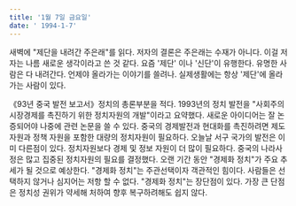 ```yaml
---
title: '1월 7일 금요일'
date: ' 1994-1-7'
---
```

새벽에 "제단을 내려간 주은래"를 읽다. 저자의 결론은 주은래는 수재가 아니다. 이걸 저자는 나름 새로운 생각이라고 쓴 것 같다. 요즘 '제단' 이나 '신단'이 유행한다. 유명한 사람은 다 내려간다.  언제야 올라가는 이야기를 쓸려나. 실제생활에는 항상 '제단'에 올라가는 사람이 있다.

《93년 중국 발전 보고서》정치의 총론부분을 적다. 1993년의 정치 발전을 "사회주의 시장경제를 촉진하기 위한 정치자원의 개발"이라고 요약했다. 새로운 아이디어는 잘 논증되어야 나중에 관련 논문을 쓸 수 있다. 중국의 경제발전과 현대화를 촉진하려면 제도자원과 정책 자원을 포함한 대량의 정치자원이 필요하다. 오늘날 서구 국가의 발전은 이미 다른점이 있다. 정치자원보다 경제 및 정보 자원이 더 많이 필요하다. 중국의 나라사정은 많고 집중된 정치자원의 필요를 결정했다. 오랜 기간 동안 "경제화 정치"가 주요 추세가 될 것으로 예상한다. "경제화 정치"는 주관선택이자 객관적인 힘이다. 사람들은 선택하지 않거나 심지어는 저항 할 수 없다. "경제화 정치"는 장단점이 있다. 가장 큰 단점은 정치성 권위가 약세해 처하여 향후 복구하려해도 쉽지 않다.
